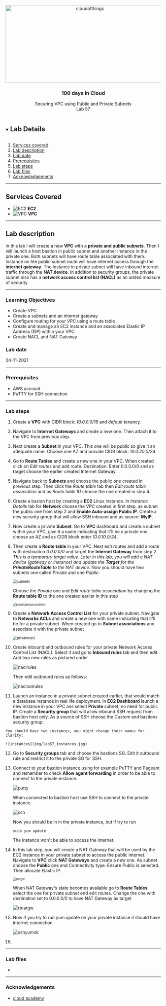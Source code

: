

<br />

<p align="center">
  <a href="img/">
    <img src="img/lab57_diagram.jpg" alt="cloudofthings" width="532" height="252">
  </a>
  <h3 align="center">100 days in Cloud</h3>
<p align="center">
    Securing VPC using Public and Private Subnets
    <br />
    Lab 57
    <br />
  </p>






</p>

<details open="open">
  <summary><h2 style="display: inline-block">Lab Details</h2></summary>
  <ol>
    <li><a href="#services-covered">Services covered</a>
    <li><a href="#lab-description">Lab description</a></li>
    </li>
    <li><a href="#lab-date">Lab date</a></li>
    <li><a href="#prerequisites">Prerequisites</a></li>    
    <li><a href="#lab-steps">Lab steps</a></li>
    <li><a href="#lab-files">Lab files</a></li>
    <li><a href="#acknowledgements">Acknowledgements</a></li>
  </ol>
</details>

---

## Services Covered
* ![EC2](https://github.com/CloudedThings/100-Days-in-Cloud/blob/main/images/AmazonEC2.png) **EC2**
* ![VPC](https://github.com/CloudedThings/100-Days-in-Cloud/blob/main/images/VPC.png) **VPC**
---

## Lab description

In this lab I will create a new **VPC** with a **private and public subnets**. Then I will launch a host bastion in public subnet and another instance in the private one. Both subnets will have route table associated with them. Instance on hte public subnet route will have internet access through the **internet gateway**. The instance in private subnet will have inbound internet traffic through the **NAT device**. In addition to security groups, the private subnet also has a **network access control list (NACL)** as an added measure of security.

---


### Learning Objectives

* Create VPC
* Create a subnets and an internet gateway
* Configure routing for your VPC using a route table
* Create and manage an EC2 instance and an associated Elastic IP Address (EIP) within your VPC
* Create NACL and NAT Gateway

### Lab date
04-11-2021

---

### Prerequisites
* AWS account
* PuTTY for SSH connection

---

### Lab steps
1. Create a **VPC** with CIDR block: *10.0.0.0/16* and *default* tenancy.

2. Navigate to **Internet Gateways** and create a new one. Then attach it to the VPC from previous step.

3. Next create a **Subnet** in your VPC. This one will be public so give it an adequate name. Choose one AZ and provide CIDR block: *10.0.20.0/24*.

4. Go to **Route Tables** and create a new one in your VPC. When created click on *Edit routes* and add route: Destination: Enter 0.0.0.0/0 and as target choose the earlier created Internet Gateway.

5. Navigate back to **Subnets** and choose the public one created in previous step. Then click the *Route table* tab then *Edit route table association* and as *Route table ID* choose the one created in step 4.

6. Create a basion host by creating a **EC2** Linux instance. In *Instance Details* tab for **Network** choose the VPC created in first step, as subnet the public one from step 2 and **Enable Auto-assign Public IP**. Create a new security group that will allow SSH inbound and as source: **MyIP**.

7. Now create a private **Subnet**. Go to **VPC** dashboard and create a subnet within your VPC, give it a name indicating that it'll be a private one, choose an AZ and as CIDR block enter *10.0.10.0/24*.

8. Then create a **Route table** in your VPC. Next edit routes and add a route with destination *0.0.0.0/0* and target the **Internet Gateway** from step 2. *This is a temporary target value. Later in this lab, you will add a NAT device (gateway or instance) and update the **Target** for the **PrivateRouteTable** to the NAT device.* Now you should have two subnets one called *Private* and one *Public*:

   <img src="img/lab57_subnets.jpg" alt="subnets" style="zoom:80%;" />

   Choose the *Private* one and *Edit route table association* by changing the **Route table ID** to the one created earlier in this step

   <img src="img/lab57_rtassociation.jpg" alt="routetableassociation" style="zoom:67%;" />

9. Create a **Network Access Control List** for your private subnet. Navigate to **Networks ACLs** and create a new one with name indicating that it'll be for a private subnet. When created go to **Subnet associations** and associate it with the private subnet

   <img src="img/lab57_privnacl.jpg" alt="privatenacl" style="zoom:80%;" />

10. Create inbound and outbound rules for your private Network Access Control List (NACL). Select it and go to **Inbound rules** tab and then edit. Add two new rules as pictured under

    ![naclrules](img/lab57_naclrules.jpg)

    Then edit outbound rules as follows:

    ![nacloutrules](img/lab57_nacloutrules.jpg)

11.  Launch an instance in a private subnet created earlier, that would match a database instance in real life deployment. In **EC2 Dashboard** launch a new instance in your VPC ans select **Private** subnet, no need for public IP. Create a **Security group** that will allow inbound SSH request from bastion host only. As a source of SSH choose the Custom and bastions security group.

    You should have two instances, you might change their names for clarity:

    ![instances](img/lab57_instances.jpg)

12. Go to **Security groups** tab and choose the bastions SG. Edit it outbound rule and restrict it to the private SG for SSH.

13. Connect to your bastion instance using for example PuTTY and Pageant and remember to check **Allow agent forwarding** in order to be able to connect to the private instance.

    ![putty](img/lab57_putty.jpg)

    When connected to bastion host use SSH to connect to the private instance.

    ![ssh](img/lab57_ssh.jpg)

    Now you should be in in the private instance, but if try to run

    ```
    sudo yum update
    ```

    The instance won't be able to access the internet.

14. In this lab step, you will create a NAT Gateway that will be used by the EC2 instance in your private subnet to access the public internet. Navigate to **VPC** click **NAT Gateways** and create a new one. As subnet choose the **Public** one and Connectivity type: Ensure Public is selected. Then allocate Elastic IP.

    <img src="img/lab57_natgw.jpg" alt="natgw" style="zoom:67%;" />

    When NAT Gateway's state becomes available go to **Route Tables** select the one for private subnet end edit routes. Change the one with destination set to 0.0.0.0/0 to have NAT Gateway as target

    ![rtnatgw](img/lab57_rtnatgw.jpg)

15. Now if you try to run yum update on your private instance it should have internet connection

    ![sshyumok](img/lab57_sshyumok.jpg)

16. 

---

### Lab files
* 
---

### Acknowledgements
* [cloud academy](https://cloudacademy.com/lab/introduction-virtual-private-cloud-vpc/?context_id=954&context_resource=lp)

